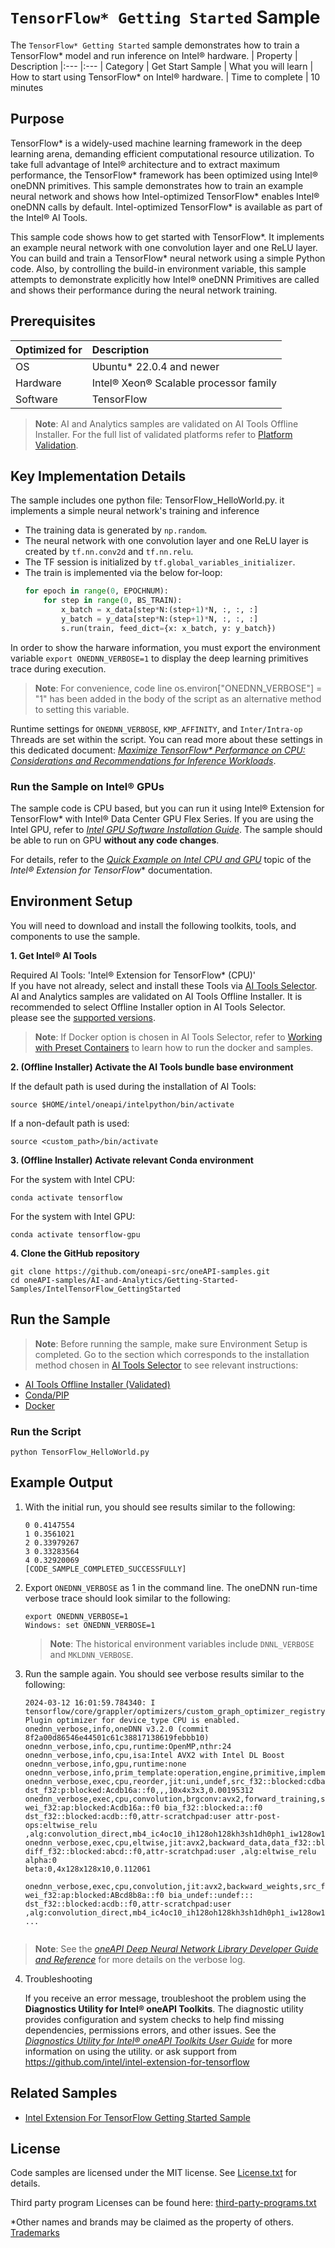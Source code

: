 # `TensorFlow* Getting Started` Sample

The `TensorFlow* Getting Started` sample demonstrates how to train a TensorFlow* model and run inference on Intel® hardware. 
| Property            | Description 
|:---                 |:---
| Category            | Get Start Sample 
| What you will learn | How to start using TensorFlow* on Intel® hardware.
| Time to complete    | 10 minutes

## Purpose

TensorFlow* is a widely-used machine learning framework in the deep learning arena, demanding efficient computational resource utilization. To take full advantage of Intel® architecture and to extract maximum performance, the TensorFlow* framework has been optimized using Intel® oneDNN primitives. This sample demonstrates how to train an example neural network and shows how Intel-optimized TensorFlow* enables Intel® oneDNN calls by default. Intel-optimized TensorFlow* is available as part of the Intel® AI Tools.

This sample code shows how to get started with TensorFlow*. It implements an example neural network with one convolution layer and one ReLU layer. You can build and train a TensorFlow* neural network using a simple Python code. Also, by controlling the build-in environment variable, this sample attempts to demonstrate explicitly how Intel® oneDNN Primitives are called and shows their performance during the neural network training.

## Prerequisites

| Optimized for          | Description
|:---                    |:---
| OS                     | Ubuntu* 22.0.4 and newer 
| Hardware               | Intel® Xeon® Scalable processor family
| Software               | TensorFlow

> **Note**: AI and Analytics samples are validated on AI Tools Offline Installer. For the full list of validated platforms refer to [Platform Validation](https://github.com/oneapi-src/oneAPI-samples/tree/master?tab=readme-ov-file#platform-validation).

## Key Implementation Details

The sample includes one python file: TensorFlow_HelloWorld.py. it implements a simple neural network's training and inference 
 - The training data is generated by `np.random`.
 - The neural network with one convolution layer and one ReLU layer is created by `tf.nn.conv2d` and `tf.nn.relu`.
 - The TF session is initialized by `tf.global_variables_initializer`.
 - The train is implemented via the below for-loop:
    ```python
    for epoch in range(0, EPOCHNUM):
        for step in range(0, BS_TRAIN):
            x_batch = x_data[step*N:(step+1)*N, :, :, :]
            y_batch = y_data[step*N:(step+1)*N, :, :, :]
            s.run(train, feed_dict={x: x_batch, y: y_batch})
    ```
In order to show the harware information, you must export the environment variable `export ONEDNN_VERBOSE=1` to display the deep learning primitives trace during execution.
>**Note**: For convenience, code line os.environ["ONEDNN_VERBOSE"] = "1" has been added in the body of the script as an alternative method to setting this variable.

Runtime settings for `ONEDNN_VERBOSE`, `KMP_AFFINITY`, and `Inter/Intra-op` Threads are set within the script. You can read more about these settings in this dedicated document: *[Maximize TensorFlow* Performance on CPU: Considerations and Recommendations for Inference Workloads](https://software.intel.com/en-us/articles/maximize-tensorflow-performance-on-cpu-considerations-and-recommendations-for-inference)*.

### Run the Sample on Intel® GPUs
The sample code is CPU based, but you can run it using Intel® Extension for TensorFlow* with Intel® Data Center GPU Flex Series. If you are using the Intel GPU, refer to *[Intel GPU Software Installation Guide](https://intel.github.io/intel-extension-for-tensorflow/latest/docs/install/install_for_gpu.html)*. The sample should be able to run on GPU **without any code changes**. 

For details, refer to the *[Quick Example on Intel CPU and GPU](https://intel.github.io/intel-extension-for-tensorflow/latest/examples/quick_example.html)* topic of the *Intel® Extension for TensorFlow** documentation. 

## Environment Setup

You will need to download and install the following toolkits, tools, and components to use the sample.

**1. Get Intel® AI Tools**

Required AI Tools: 'Intel® Extension for TensorFlow* (CPU)' 
<br>If you have not already, select and install these Tools via [AI Tools Selector](https://www.intel.com/content/www/us/en/developer/tools/oneapi/ai-tools-selector.html). AI and Analytics samples are validated on AI Tools Offline Installer. It is recommended to select Offline Installer option in AI Tools Selector.<br>
please see the [supported versions](https://www.intel.com/content/www/us/en/developer/tools/oneapi/ai-tools-selector.html).

>**Note**: If Docker option is chosen in AI Tools Selector, refer to [Working with Preset Containers](https://github.com/intel/ai-containers/tree/main/preset) to learn how to run the docker and samples.

**2. (Offline Installer) Activate the AI Tools bundle base environment**

If the default path is used during the installation of AI Tools:
```
source $HOME/intel/oneapi/intelpython/bin/activate
```
If a non-default path is used:
```
source <custom_path>/bin/activate
```
 
**3. (Offline Installer) Activate relevant Conda environment**

For the system with Intel CPU:
```
conda activate tensorflow
```
For the system with Intel GPU:
```
conda activate tensorflow-gpu  
```
**4. Clone the GitHub repository**
``` 
git clone https://github.com/oneapi-src/oneAPI-samples.git
cd oneAPI-samples/AI-and-Analytics/Getting-Started-Samples/IntelTensorFlow_GettingStarted
```
## Run the Sample

>**Note**: Before running the sample, make sure Environment Setup is completed.
Go to the section which corresponds to the installation method chosen in [AI Tools Selector](https://www.intel.com/content/www/us/en/developer/tools/oneapi/ai-tools-selector.html) to see relevant instructions:
* [AI Tools Offline Installer (Validated)](#ai-tools-offline-installer-validated)
* [Conda/PIP](#condapip) 
* [Docker](#docker)
### Run the Script
```
python TensorFlow_HelloWorld.py
```
## Example Output
1. With the initial run, you should see results similar to the following:

   ```
   0 0.4147554
   1 0.3561021
   2 0.33979267
   3 0.33283564
   4 0.32920069
   [CODE_SAMPLE_COMPLETED_SUCCESSFULLY]
   ```
2. Export `ONEDNN_VERBOSE` as 1 in the command line. The oneDNN run-time verbose trace should look similar to the following:
   ```
   export ONEDNN_VERBOSE=1
   Windows: set ONEDNN_VERBOSE=1
   ```
   >**Note**: The historical environment variables include `DNNL_VERBOSE` and `MKLDNN_VERBOSE`.

3. Run the sample again. You should see verbose results similar to the following:
   ```
   2024-03-12 16:01:59.784340: I tensorflow/core/grappler/optimizers/custom_graph_optimizer_registry.cc:117] Plugin optimizer for device_type CPU is enabled.
   onednn_verbose,info,oneDNN v3.2.0 (commit 8f2a00d86546e44501c61c38817138619febbb10)
   onednn_verbose,info,cpu,runtime:OpenMP,nthr:24
   onednn_verbose,info,cpu,isa:Intel AVX2 with Intel DL Boost
   onednn_verbose,info,gpu,runtime:none
   onednn_verbose,info,prim_template:operation,engine,primitive,implementation,prop_kind,memory_descriptors,attributes,auxiliary,problem_desc,exec_time
   onednn_verbose,exec,cpu,reorder,jit:uni,undef,src_f32::blocked:cdba::f0 dst_f32:p:blocked:Acdb16a::f0,,,10x4x3x3,0.00195312
   onednn_verbose,exec,cpu,convolution,brgconv:avx2,forward_training,src_f32::blocked:acdb::f0 wei_f32:ap:blocked:Acdb16a::f0 bia_f32::blocked:a::f0
   dst_f32::blocked:acdb::f0,attr-scratchpad:user attr-post-ops:eltwise_relu ,alg:convolution_direct,mb4_ic4oc10_ih128oh128kh3sh1dh0ph1_iw128ow128kw3sw1dw0pw1,1.19702
   onednn_verbose,exec,cpu,eltwise,jit:avx2,backward_data,data_f32::blocked:abcd::f0 diff_f32::blocked:abcd::f0,attr-scratchpad:user ,alg:eltwise_relu alpha:0
   beta:0,4x128x128x10,0.112061
    onednn_verbose,exec,cpu,convolution,jit:avx2,backward_weights,src_f32::blocked:acdb::f0 wei_f32:ap:blocked:ABcd8b8a::f0 bia_undef::undef:::
   dst_f32::blocked:acdb::f0,attr-scratchpad:user ,alg:convolution_direct,mb4_ic4oc10_ih128oh128kh3sh1dh0ph1_iw128ow128kw3sw1dw0pw1,0.358887
   ...
 
  >**Note**: See the *[oneAPI Deep Neural Network Library Developer Guide and Reference](https://oneapi-src.github.io/oneDNN/dev_guide_verbose.html)* for more details on the verbose log.

4. Troubleshooting

   If you receive an error message, troubleshoot the problem using the **Diagnostics Utility for Intel® oneAPI Toolkits**. The diagnostic utility provides configuration and system checks to help find missing dependencies, permissions errors, and other issues. See the *[Diagnostics Utility for Intel® oneAPI Toolkits User Guide](https://www.intel.com/content/www/us/en/develop/documentation/diagnostic-utility-user-guide/top.html)* for more information on using the utility.
or ask support from https://github.com/intel/intel-extension-for-tensorflow

## Related Samples

* [Intel Extension For TensorFlow Getting Started Sample](https://github.com/oneapi-src/oneAPI-samples/blob/development/AI-and-Analytics/Getting-Started-Samples/Intel_Extension_For_TensorFlow_GettingStarted/README.md)

## License

Code samples are licensed under the MIT license. See
[License.txt](https://github.com/oneapi-src/oneAPI-samples/blob/master/License.txt)
for details.

Third party program Licenses can be found here:
[third-party-programs.txt](https://github.com/oneapi-src/oneAPI-samples/blob/master/third-party-programs.txt)

*Other names and brands may be claimed as the property of others. [Trademarks](https://www.intel.com/content/www/us/en/legal/trademarks.html)

